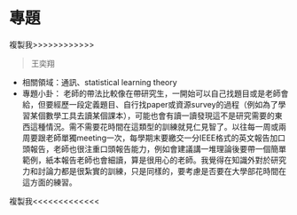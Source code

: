# 專題

複製我&gt;&gt;&gt;&gt;&gt;&gt;&gt;&gt;&gt;&gt;&gt;&gt;

> 王奕翔

* 相關領域：通訊、statistical learning theory
* 專題小卦： 老師的帶法比較像在帶研究生，一開始可以自己找題目或是老師會給，但要經歷一段定義題目、自行找paper或資源survey的過程（例如為了學習某個數學工具去讀某個課本），可能也會有讀一讀發現這不是研究需要的東西這種情況。需不需要花時間在這類型的訓練就見仁見智了。以往每一周或兩周要跟老師單獨meeting一次，每學期末要繳交一分IEEE格式的英文報告加口頭報告，老師也很注重口頭報告能力，例如會建議講一堆理論後要帶一個簡單範例，紙本報告老師也會細讀，算是很用心的老師。我覺得在知識外對於研究力和討論力都是很紮實的訓練，只是同樣的，要考慮是否要在大學部花時間在這方面的練習。

複製我&lt;&lt;&lt;&lt;&lt;&lt;&lt;&lt;&lt;&lt;&lt;&lt;&lt;

